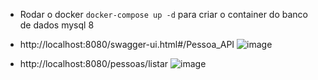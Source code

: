 - Rodar o docker ```docker-compose up -d``` para criar o container do banco de dados mysql 8

- http://localhost:8080/swagger-ui.html#/Pessoa_API
![image](https://github.com/walyson-scarazzati/zup/assets/53382989/8b343e06-daa2-4c31-b125-772b38a96388)


- http://localhost:8080/pessoas/listar
  ![image](https://github.com/walyson-scarazzati/zup/assets/53382989/6a7915d7-a6e5-4425-8d31-4cff4715271c)
